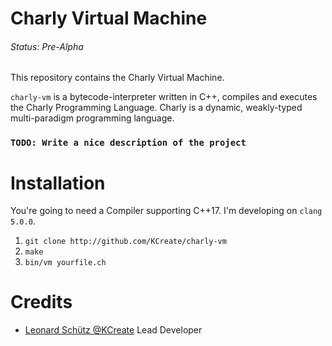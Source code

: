 # Charly Virtual Machine
###### Status: Pre-Alpha

This repository contains the Charly Virtual Machine.

`charly-vm` is a bytecode-interpreter written in C++, compiles and executes
the Charly Programming Language. Charly is a dynamic, weakly-typed multi-paradigm
programming language.

### `TODO: Write a nice description of the project`

# Installation

You're going to need a Compiler supporting C++17.
I'm developing on `clang 5.0.0`.

1. `git clone http://github.com/KCreate/charly-vm`
2. `make`
3. `bin/vm yourfile.ch`

# Credits

- [Leonard Schütz @KCreate](http://github.com/KCreate) Lead Developer
